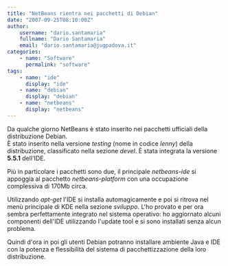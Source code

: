 ```yaml
---
title: "NetBeans rientra nei pacchetti di Debian"
date: "2007-09-25T08:10:00Z"
author:
    username: "dario.santamaria"
    fullname: "Dario Santamaria"
    email: "dario.santamaria@jugpadova.it"
categories:
    - name: "Software"
      permalink: "software"
tags:
    - name: "ide"
      display: "ide"
    - name: "debian"
      display: "debian"
    - name: "netbeans"
      display: "netbeans"
---
```


Da qualche giorno NetBeans è stato inserito nei pacchetti ufficiali
della distribuzione Debian.\
È stato inserito nella versione <i>testing</i> (nome in codice
<i>lenny</i>) della distribuzione, classificato nella sezione
<i>devel</i>. È stata integrata la versione <b>5.5.1</b> dell'IDE.

Pi&ugrave; in particolare i pacchetti sono due, il principale
<i>netbeans-ide</i> si appoggia al pacchetto <i>netbeans-platform</i>
con una occupazione complessiva di 170Mb circa.

Utilizzando <i>apt-get</i> l'IDE si installa automagicamente e poi si
ritrova nel men&ugrave; principale di KDE nella sezione <i>sviluppo</i>.
L'ho provato e per ora sembra perfettamente integrato nel sistema
operativo: ho aggiornato alcuni componenti dell'IDE utilizzando l'update
tool e si sono installati senza alcun problema.

Quindi d'ora in poi gli utenti Debian potranno installare ambiente Java
e IDE con la potenza e flessibilit&agrave; del sistema di
pacchettizzazione della loro distribuzione.
